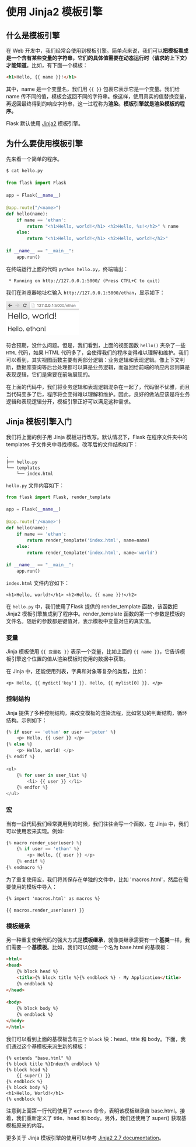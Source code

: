 # 使用 Jinja2 模板引擎

## 什么是模板引擎

在 Web 开发中，我们经常会使用到模板引擎。简单点来说，我们可以**把模板看成是一个含有某些变量的字符串，它们的具体值需要在动态运行时（请求的上下文）才能知道**。比如，有下面一个模板：

```html
<h1>Hello, {{ name }}!</h1>
```

其中，name 是一个变量名，我们用 `{{ }}` 包裹它表示它是一个变量。我们给 name 传不同的值，模板会返回不同的字符串。像这样，使用真实的值替换变量，再返回最终得到的响应字符串，这一过程称为**渲染**。**模板引擎就是渲染模板的程序。**

Flask 默认使用 [Jinja2](http://jinja.pocoo.org/) 模板引擎。

## 为什么要使用模板引擎

先来看一个简单的程序。

```python
$ cat hello.py

from flask import Flask

app = Flask(__name__)

@app.route("/<name>")
def hello(name):
    if name == 'ethan':
        return "<h1>Hello, world!</h1> <h2>Hello, %s!</h2>" % name
    else:
        return "<h1>Hello, world!</h1> <h2>Hello, world!</h2>"

if __name__ == "__main__":
    app.run()
```

在终端运行上面的代码 `python hello.py`，终端输出：

```
 * Running on http://127.0.0.1:5000/ (Press CTRL+C to quit)
```

我们在浏览器地址栏输入 `http://127.0.0.1:5000/ethan`，显示如下：

![helloworld2](../_images/helloworld2.png)

符合预期，没什么问题。但是，我们看到，上面的视图函数 `hello()` 夹杂了一些 `HTML` 代码，如果 HTML 代码多了，会使得我们的程序变得难以理解和维护。我们可以看到，其实视图函数主要有两部分逻辑：业务逻辑和表现逻辑。像上下文判断，数据库查询等后台处理都可以算是业务逻辑，而返回给前端的响应内容则算是表现逻辑，它们是需要在前端展现的。

在上面的代码中，我们将业务逻辑和表现逻辑混杂在一起了，代码很不优雅，而且当代码变多了后，程序将会变得难以理解和维护。因此，良好的做法应该是将业务逻辑和表现逻辑分开，模板引擎正好可以满足这种需求。

## Jinja 模板引擎入门

我们将上面的例子用 Jinja 模板进行改写。默认情况下，Flask 在程序文件夹中的 templates 子文件夹中寻找模板。改写后的文件结构如下：

```
.
├── hello.py
└── templates
    └── index.html
```

`hello.py` 文件内容如下：

```python
from flask import Flask, render_template

app = Flask(__name__)

@app.route('/<name>')
def hello(name):
    if name == 'ethan':
        return render_template('index.html', name=name)
    else:
        return render_template('index.html', name='world')
        
if __name__ == "__main__":
    app.run()
```

`index.html` 文件内容如下：

```
<h1>Hello, world!</h1> <h2>Hello, {{ name }}!</h2>
```

在 `hello.py` 中，我们使用了Flask 提供的 render_template 函数，该函数把 Jinja2 模板引擎集成到了程序中。render_template 函数的第一个参数是模板的文件名。随后的参数都是键值对，表示模板中变量对应的真实值。

### 变量

Jinja 模板使用 `{{ 变量名 }}` 表示一个变量，比如上面的 `{{ name }}`，它告诉模板引擎这个位置的值从渲染模板时使用的数据中获取。

在 Jinja 中，还能使用列表，字典和对象等复杂的类型，比如：

```
<p> Hello, {{ mydict['key'] }}. Hello, {{ mylist[0] }}. </p>
```

### 控制结构

Jinja 提供了多种控制结构，来改变模板的渲染流程，比如常见的判断结构，循环结构。示例如下：

```python
{% if user == 'ethan' or user =='peter' %}
    <p> Hello, {{ user }} </p>
{% else %}
    <p> Hello, world! </p>
{% endif %}

<ul>
    {% for user in user_list %}
        <li> {{ user }} </li>
    {% endfor %}
</ul>
```

### 宏

当有一段代码我们经常要用到的时候，我们往往会写一个函数，在 Jinja 中，我们可以使用宏来实现。例如:

```python
{% macro render_user(user) %}
    {% if user == 'ethan' %}
        <p> Hello, {{ user }} </p>
    {% endif %}
{% endmacro %}
```

为了重复使用宏，我们将其保存在单独的文件中，比如 'macros.html'，然后在需要使用的模板中导入：

```
{% import 'macros.html' as macros %}
    
{{ macros.render_user(user) }}
```

### 模板继承

另一种重复使用代码的强大方式是**模板继承**，就像类继承需要有一个**基类**一样，我们需要一个**基模板**。比如，我们可以创建一个名为 base.html 的基模板：

```html
<html>
<head>
    {% block head %}
    <title>{% block title %}{% endblock %} - My Application</title> 
    {% endblock %}
</head>

<body>
    {% block body %}
    {% endblock %} 
</body>
</html>
```

我们可以看到上面的基模板含有三个 `block` 块：head、title 和 body。下面，我们通过这个基模板来派生新的模板：

```
{% extends "base.html" %}
{% block title %}Index{% endblock %}
{% block head %}
    {{ super() }}
{% endblock %}
{% block body %}
<h1>Hello, World!</h1>
{% endblock %}
```

注意到上面第一行代码使用了 `extends` 命令，表明该模板继承自 base.html。接着，我们重新定义了 title、head 和 body。另外，我们还使用了 super() 获取基模板原来的内容。

更多关于 Jinja 模板引擎的使用可以参考 [Jinja2 2.7 documentation](http://docs.jinkan.org/docs/jinja2/)。

